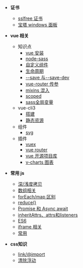 - **证书**
  - [sslfree 证书](document/ssl/sslfree.md)
  - [宝塔 windows 面板](document/ssl/bt.md)
- **vue 相关**
  - 知识点
    - [vue 安装](document/vue/install.md)
    - [node-sass](document/vue/node-sass.md)
    - [自定义组件](document/vue/custom-component.md)
    - [生命周期](document/vue/life-cicle.md)
    - [--save 与--save-dev](document/vue/save与save-dev.md)
    - [vue-router 传参](document/vue/router-params.md)
    - [mixins 混入](document/vue/mixins.md)
    - [scoped](document/vue/scoped.md)
    - [sass全局变量](document/vue/sass.md)
  - vue-cli3
    - [搭建](document/vue/cli3/create.md)
    - [静态资源](document/vue/cli3/static.md)
  - 组件
    - [svg](document/component/svg.md)
  - 插件
    - [vuex](document/plugin/vuex.md)
    - [vue router](https://router.vuejs.org/zh/)
    - [vue 开源项目库](https://segmentfault.com/p/1210000008583242/read?from=timeline)
    - [v-charts 图表](https://v-charts.js.org/#/)
- **常用 js**
  - [深/浅度拷贝](document/js/copy.md)
  - [数组相关](document/js/array.md)
  - [forEach/map 区别](document/js/each_map.md)
  - [reduce()](document/js/reduce.md)
  - [Promise 和 Async await](document/js/promise.md)
  - [inheritAttrs、attrs和listeners](document/js/attrs.md)
  - [ES6](document/js/ES6.md)
  - [iframe 相关](document/js/iframe.md)
  - [常用](document/js/common.md)

- **css知识**  
  - [link/@import](document/css/link、@import.md)
  - [清除浮动](document/css/float.md)
